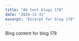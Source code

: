 ```yaml
---
title: "Ak test blogs 178"
date: "2024-12-31"
excerpt: "Excerpt for blog 178"
---
```


Blog content for blog 178